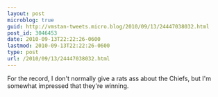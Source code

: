 ```yaml
---
layout: post
microblog: true
guid: http://vmstan-tweets.micro.blog/2010/09/13/24447038032.html
post_id: 3046453
date: 2010-09-13T22:22:26-0600
lastmod: 2010-09-13T22:22:26-0600
type: post
url: /2010/09/13/24447038032.html
---
```

For the record, I don't normally give a rats ass about the Chiefs, but I'm somewhat impressed that they're winning.
